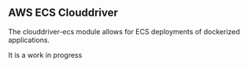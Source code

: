 ## AWS ECS Clouddriver 

The clouddriver-ecs module allows for ECS deployments of dockerized applications.

It is a work in progress

